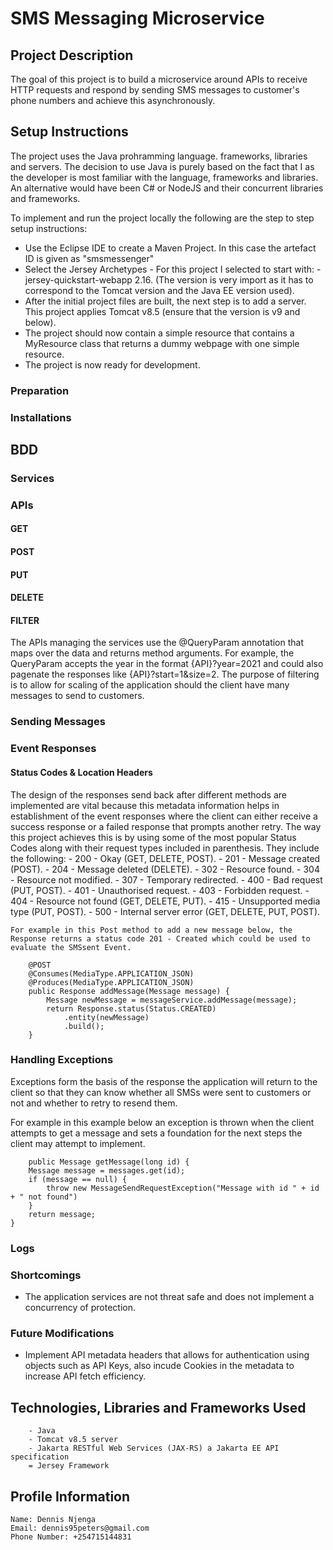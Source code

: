 # SMS Messaging Microservice

## Project Description

The goal of this project is to build a microservice around APIs to receive HTTP requests and respond by sending SMS messages to customer's phone numbers and achieve this asynchronously.

## Setup Instructions

The project uses the Java prohramming language. frameworks, libraries and servers. The decision to use Java is purely based on the fact that I as the developer is most familiar with the language, frameworks and libraries. An alternative would have been C# or NodeJS and their concurrent libraries and frameworks.

To implement and run the project locally the following are the step to step setup instructions:

- Use the Eclipse IDE to create a Maven Project. In this case the artefact ID is given as "smsmessenger"
- Select the Jersey Archetypes - For this project I selected to start with: - jersey-quickstart-webapp 2.16. (The version is very import as it has to correspond to the Tomcat version and the Java EE version used).
- After the initial project files are built, the next step is to add a server. This project applies Tomcat v8.5 (ensure that the version is v9 and below).
- The project should now contain a simple resource that contains a MyResource class that returns a dummy webpage with one simple resource.
- The project is now ready for development.

### Preparation

### Installations

## BDD

### Services

### APIs

#### GET

#### POST

#### PUT

#### DELETE

#### FILTER

The APIs managing the services use the @QueryParam annotation that maps over the data and returns method arguments. For example, the QueryParam accepts the year in the format {API}?year=2021 and could also pagenate the responses like {API}?start=1&size=2. The purpose of filtering is to allow for scaling of the application should the client have many messages to send to customers.

### Sending Messages

### Event Responses

#### Status Codes & Location Headers

The design of the responses send back after different methods are implemented are vital because this metadata information helps in establishment of the event responses where the client can either receive a success response or a failed response that prompts another retry. The way this project achieves this is by using some of the most popular Status Codes along with their request types included in parenthesis. They include the following: - 200 - Okay (GET, DELETE, POST). - 201 - Message created (POST). - 204 - Message deleted (DELETE). - 302 - Resource found. - 304 - Resource not modified. - 307 - Temporary redirected. - 400 - Bad request (PUT, POST). - 401 - Unauthorised request. - 403 - Forbidden request. - 404 - Resource not found (GET, DELETE, PUT). - 415 - Unsupported media type (PUT, POST). - 500 - Internal server error (GET, DELETE, PUT, POST).

    For example in this Post method to add a new message below, the Response returns a status code 201 - Created which could be used to evaluate the SMSsent Event.

        @POST
        @Consumes(MediaType.APPLICATION_JSON)
        @Produces(MediaType.APPLICATION_JSON)
        public Response addMessage(Message message) {
    	    Message newMessage = messageService.addMessage(message);
    	    return Response.status(Status.CREATED)
    			.entity(newMessage)
    			.build();
        }

### Handling Exceptions

Exceptions form the basis of the response the application will return to the client so that they can know whether all SMSs were sent to customers or not and whether to retry to resend them.

For example in this example below an exception is thrown when the client attempts to get a message and sets a foundation for the next steps the client may attempt to implement.

    	public Message getMessage(long id) {
    	Message message = messages.get(id);
    	if (message == null) {
    		throw new MessageSendRequestException("Message with id " + id + " not found")
    	}
    	return message;
    }

### Logs

### Shortcomings

- The application services are not threat safe and does not implement a concurrency of protection.

### Future Modifications

- Implement API metadata headers that allows for authentication using objects such as API Keys, also incude Cookies in the metadata to increase API fetch efficiency.

## Technologies, Libraries and Frameworks Used

        - Java
        - Tomcat v8.5 server
        - Jakarta RESTful Web Services (JAX-RS) a Jakarta EE API specification
        = Jersey Framework

## Profile Information

    Name: Dennis Njenga
    Email: dennis95peters@gmail.com
    Phone Number: +254715144831

